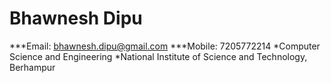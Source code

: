 # Bhawnesh Dipu
***Email: bhawnesh.dipu@gmail.com
***Mobile: 7205772214
*Computer Science and Engineering
*National Institute of Science and Technology, Berhampur
